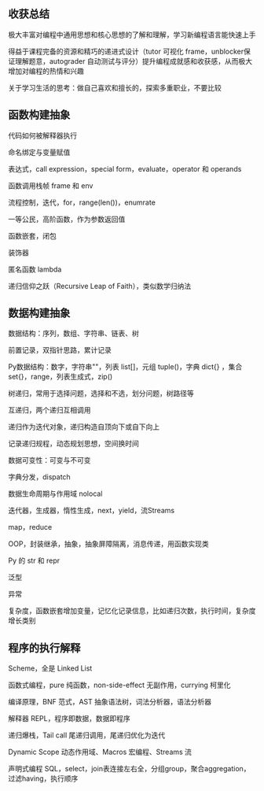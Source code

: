 ## 收获总结

极大丰富对编程中通用思想和核心思想的了解和理解，学习新编程语言能快速上手

得益于课程完备的资源和精巧的递进式设计（tutor 可视化 frame，unblocker保证理解题意，autograder 自动测试与评分）提升编程成就感和收获感，从而极大增加对编程的热情和兴趣

关于学习生活的思考：做自己喜欢和擅长的，探索多重职业，不要比较

## 函数构建抽象

代码如何被解释器执行

命名绑定与变量赋值

表达式，call expression，special form，evaluate，operator 和 operands

函数调用栈帧 frame 和 env

流程控制，迭代，for，range(len())，enumrate

一等公民，高阶函数，作为参数返回值

函数嵌套，闭包

装饰器

匿名函数 lambda

递归信仰之跃（Recursive Leap of Faith），类似数学归纳法

## 数据构建抽象

数据结构：序列，数组、字符串、链表、树

前置记录，双指针思路，累计记录

Py数据结构：数字，字符串""，列表 list[]，元组 tuple()，字典 dict{} ，集合 set{}，range，列表生成式，zip()

树递归，常用于选择问题，选择和不选，划分问题，树路径等

互递归，两个递归互相调用

递归作为迭代对象，递归构造自顶向下或自下向上

记录递归规程，动态规划思想，空间换时间

数据可变性：可变与不可变

字典分发，dispatch

数据生命周期与作用域 nolocal

迭代器，生成器，惰性生成，next，yield，流Streams

map，reduce

OOP，封装继承，抽象，抽象屏障隔离，消息传递，用函数实现类

Py 的 str 和 repr

泛型

异常

复杂度，函数嵌套增加变量，记忆化记录信息，比如递归次数，执行时间，复杂度增长类别

## 程序的执行解释

Scheme，全是 Linked List

函数式编程，pure 纯函数，non-side-effect 无副作用，currying 柯里化

编译原理，BNF 范式，AST 抽象语法树，词法分析器，语法分析器

解释器 REPL，程序即数据，数据即程序

递归爆栈，Tail call 尾递归调用，尾递归优化为迭代

Dynamic Scope 动态作用域、Macros 宏编程、Streams 流



声明式编程 SQL，select，join表连接左右全，分组group，聚合aggregation，过滤having，执行顺序





